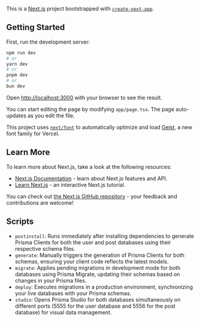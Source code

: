 This is a [Next.js](https://nextjs.org) project bootstrapped with [`create-next-app`](https://nextjs.org/docs/app/api-reference/cli/create-next-app).

## Getting Started

First, run the development server:

```bash
npm run dev
# or
yarn dev
# or
pnpm dev
# or
bun dev
```

Open [http://localhost:3000](http://localhost:3000) with your browser to see the result.

You can start editing the page by modifying `app/page.tsx`. The page auto-updates as you edit the file.

This project uses [`next/font`](https://nextjs.org/docs/app/building-your-application/optimizing/fonts) to automatically optimize and load [Geist](https://vercel.com/font), a new font family for Vercel.

## Learn More

To learn more about Next.js, take a look at the following resources:

- [Next.js Documentation](https://nextjs.org/docs) - learn about Next.js features and API.
- [Learn Next.js](https://nextjs.org/learn) - an interactive Next.js tutorial.

You can check out [the Next.js GitHub repository](https://github.com/vercel/next.js) - your feedback and contributions are welcome!

## Scripts

- `postinstall`: Runs immediately after installing dependencies to generate Prisma Clients for both the user and post databases using their respective schema files.
- `generate`: Manually triggers the generation of Prisma Clients for both schemas, ensuring your client code reflects the latest models.
- `migrate`: Applies pending migrations in development mode for both databases using Prisma Migrate, updating their schemas based on changes in your Prisma files.
- `deploy`: Executes migrations in a production environment, synchronizing your live databases with your Prisma schemas.
- `studio`: Opens Prisma Studio for both databases simultaneously on different ports (5555 for the user database and 5556 for the post database) for visual data management.

